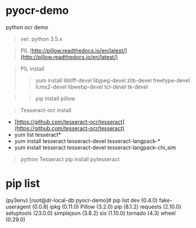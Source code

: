 # pyocr-demo
python ocr demo

> ver: python 3.5.x

> PIL
[http://pillow.readthedocs.io/en/latest/](http://pillow.readthedocs.io/en/latest/)

> PIL install
>> yum install libtiff-devel libjpeg-devel zlib-devel freetype-devel \
    lcms2-devel libwebp-devel tcl-devel tk-devel
    
>> pip install pillow

> Tesseract-ocr install
* [https://github.com/tesseract-ocr/tesseract](https://github.com/tesseract-ocr/tesseract)
* yum list tesseract*
* yum install tesseract tesseract-devel tesseract-langpack-*
* yum install tesseract tesseract-devel tesseract-langpack-chi_sim

> python Tesseract
pip install pytesseract

# pip list
(py3env) [root@dr-local-db pyocr-demo]# pip list
dev (0.4.0)
fake-useragent (0.0.8)
ipkg (0.11.0)
Pillow (3.2.0)
pip (8.1.2)
requests (2.10.0)
setuptools (23.0.0)
simplejson (3.8.2)
six (1.10.0)
tornado (4.3)
wheel (0.29.0)




